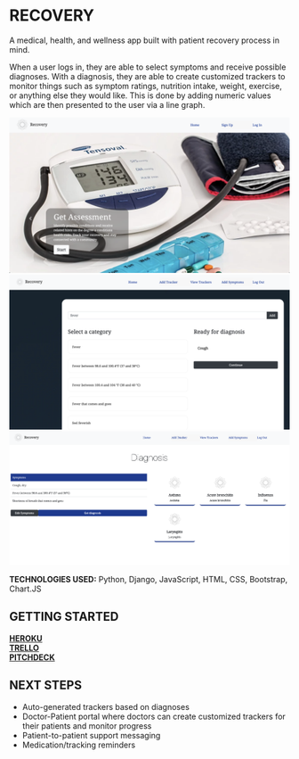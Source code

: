 # RECOVERY

A medical, health, and wellness app built with patient recovery process in mind. 

When a user logs in, they are able to select symptoms and receive possible diagnoses. With a diagnosis, they are able to create customized trackers to monitor things such as symptom ratings, nutrition intake, weight, exercise, or anything else they would like. This is done by adding numeric values which are then presented to the user via a line graph.

<img src="/images/landing.png">

<img src="/images/addsymptoms.png">

<img src="/images/diagnosis.png">

<b>TECHNOLOGIES USED:</b> Python, Django, JavaScript, HTML, CSS, Bootstrap, Chart.JS

## GETTING STARTED

[<b>HEROKU</b>](https://recovery-tracker-app.herokuapp.com/)
<br>
[<b>TRELLO</b>](https://trello.com/b/uG9P0yHg/recovery)
<br>
[<b>PITCHDECK</b>](https://docs.google.com/presentation/d/1K5ZJkF4MmetE6jlGCA4KSX09QP7zpad-oKhemmi836Q/edit#slide=id.p)


## NEXT STEPS

- Auto-generated trackers based on diagnoses
- Doctor-Patient portal where doctors can create customized trackers for their patients and monitor progress
- Patient-to-patient support messaging
- Medication/tracking reminders